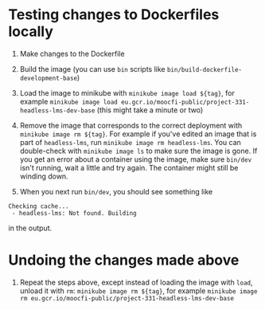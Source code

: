 # Testing changes to Dockerfiles locally

1. Make changes to the Dockerfile

2. Build the image (you can use `bin` scripts like `bin/build-dockerfile-development-base`)

3. Load the image to minikube with `minikube image load ${tag}`, for example `minikube image load eu.gcr.io/moocfi-public/project-331-headless-lms-dev-base` (this might take a minute or two)

4. Remove the image that corresponds to the correct deployment with `minikube image rm ${tag}`. For example if you've edited an image that is part of `headless-lms`, run `minikube image rm headless-lms`. You can double-check with `minikube image ls` to make sure the image is gone. If you get an error about a container using the image, make sure `bin/dev` isn't running, wait a little and try again. The container might still be winding down.

5. When you next run `bin/dev`, you should see something like

```
Checking cache...
 - headless-lms: Not found. Building
```

in the output.

# Undoing the changes made above

1. Repeat the steps above, except instead of loading the image with `load`, unload it with `rm`: `minikube image rm ${tag}`, for example `minikube image rm eu.gcr.io/moocfi-public/project-331-headless-lms-dev-base`
